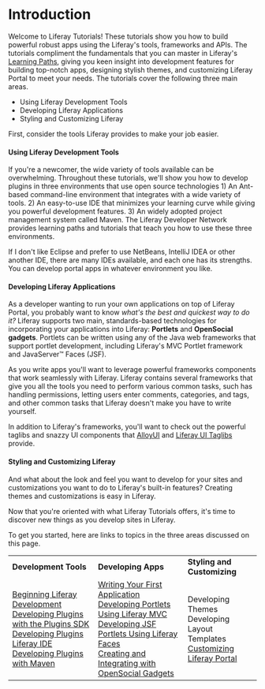 # Introduction [](id=tutorials-lp-6-2-develop-tutorial)

Welcome to Liferay Tutorials! 
These tutorials show you how to build powerful robust apps using the
Liferay's tools, frameworks and APIs. The tutorials compliment the fundamentals
that you can master in Liferay's
[Learning Paths](/develop/learning-paths/-/knowledge_base/welcome-lp-6-2-develop-learnpath),
giving you keen insight into development features for building top-notch apps,
designing stylish themes, and customizing Liferay Portal to meet your needs. The
tutorials cover the following three main areas. 

- Using Liferay Development Tools
- Developing Liferay Applications
- Styling and Customizing Liferay

First, consider the tools Liferay provides to make your job easier.

#### Using Liferay Development Tools

If you're a newcomer, the wide variety of tools available can be overwhelming.
Throughout these tutorials, we'll show you how to develop plugins in three
environments that use open source technologies 1) An Ant-based command-line
environment that integrates with a wide variety of tools. 2) An easy-to-use IDE
that minimizes your learning curve while giving you powerful development
features. 3) An widely adopted project management system called Maven. The
Liferay Developer Network provides learning paths and tutorials that teach you
how to use these three environments. 

If I don't like Eclipse and prefer to use NetBeans, IntelliJ IDEA or other
another IDE, there are many IDEs available, and each one has its strengths. You
can develop portal apps in whatever environment you like. 

#### Developing Liferay Applications

As a developer wanting to run your own applications on top of Liferay Portal,
you probably want to know *what's the best and quickest way to do it?* Liferay
supports two main, standards-based technologies for incorporating your
applications into Liferay: **Portlets** and **OpenSocial gadgets**. Portlets can
be written using any of the Java web frameworks that support portlet
development, including Liferay's MVC Portlet framework and JavaServer&#8482;
Faces (JSF).

As you write apps you'll want to leverage powerful frameworks components that
work seamlessly with Liferay. Liferay contains several frameworks that give you
all the tools you need to perform various common tasks, such has handling
permissions, letting users enter comments, categories, and tags, and other
common tasks that Liferay doesn't make you have to write yourself.
<!--Here are just
a few of the framework topics the tutorials cover in detail.  

[Generating Services with Service Builder](/develop/tutorials/-/knowledge_base/service-builder-lp-6-2-develop-tutorial)<br>
Implementing Roles and Permissions<br>
Leveraging the Asset Framework<br>
[Making Your Portlet ADT-Enabled](/develop/tutorials/-/knowledge_base/application-display-templates-lp-6-2-develop-tutorial)
-->

In addition to Liferay's frameworks, you'll want to check out the powerful
taglibs and snazzy UI components that
[AlloyUI](/develop/tutorials/-/knowledge_base/alloyui-lp-6-2-develop-tutorial) and
[Liferay UI Taglibs](/develop/tutorials/-/knowledge_base/liferay-ui-taglibs-lp-6-2-develop-tutorial)
provide.

#### Styling and Customizing Liferay

And what about the look and feel you want to develop for your sites and
customizations you want to do to Liferay's built-in features? Creating themes
and customizations is easy in Liferay. 

Now that you're oriented with what Liferay Tutorials offers, it's time to
discover new things as you develop sites in Liferay. 

To get you started, here are links to topics in the three areas
discussed on this page.

<table>
<tr>
<td>
<strong>Development Tools</strong>
</td>

<td>
<strong>Developing Apps</strong>
</td>

<td>
<strong>Styling and Customizing</strong>
</td>
</tr>

<tr>
<td>
<a href="/develop/learning-paths/-/knowledge_base/beginning-liferay-development-lp-6-2-develop-learnpath" >Beginning Liferay Development</a><br>
<a href="/develop/tutorials/-/knowledge_base/plugins-sdk-lp-6-2-develop-tutorial" >Developing Plugins with the Plugins SDK</a><br>
<a href="/develop/tutorials/-/knowledge_base/liferay-ide-lp-6-2-develop-tutorial" >Developing Plugins Liferay IDE</a><br>
<a href="/develop/tutorials/-/knowledge_base/maven-lp-6-2-develop-tutorial" >Developing Plugins with Maven</a><br>
</td>

<td>
<a href="/develop/learning-paths/-/knowledge_base/writing-your-first-liferay-application-lp-6-2-develop-learnpath" >Writing Your First Application</a><br>
<a href="/develop/tutorials/-/knowledge_base/developing-jsp-portlets-using-liferay-mvc-lp-6-2-develop-tutorial" >Developing Portlets Using Liferay MVC</a><br>
<a href="/develop/tutorials/-/knowledge_base/liferay-faces-jsf-portlets-lp-6-2-develop-tutorial" >Developing JSF Portlets Using Liferay Faces</a><br>
<a href="/develop/tutorials/-/knowledge_base/creating-and-integrating-with-opensocial-liferay-portal-6-2-dev-guide-08-en" >Creating and Integrating with OpenSocial Gadgets</a>
</td>

<td>
Developing Themes<br>
Developing Layout Templates<br>
<a href="/develop/tutorials/-/knowledge_base/customizing-liferay-portal-lp-6-2-develop-tutorial" >Customizing Liferay Portal</a><br>
</td>
</tr>
</table>

